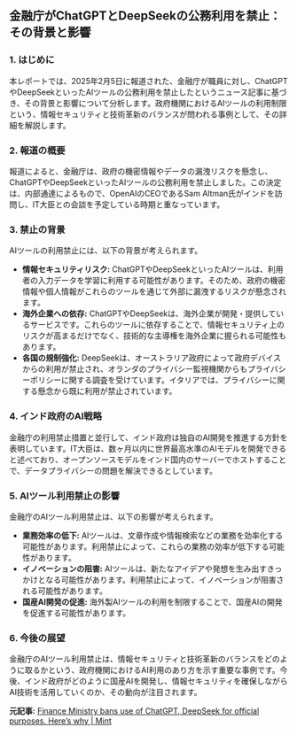## 金融庁がChatGPTとDeepSeekの公務利用を禁止：その背景と影響

### 1. はじめに

本レポートでは、2025年2月5日に報道された、金融庁が職員に対し、ChatGPTやDeepSeekといったAIツールの公務利用を禁止したというニュース記事に基づき、その背景と影響について分析します。政府機関におけるAIツールの利用制限という、情報セキュリティと技術革新のバランスが問われる事例として、その詳細を解説します。

### 2. 報道の概要

報道によると、金融庁は、政府の機密情報やデータの漏洩リスクを懸念し、ChatGPTやDeepSeekといったAIツールの公務利用を禁止しました。この決定は、内部通達によるもので、OpenAIのCEOであるSam Altman氏がインドを訪問し、IT大臣との会談を予定している時期と重なっています。

### 3. 禁止の背景

AIツールの利用禁止には、以下の背景が考えられます。

*   **情報セキュリティリスク:** ChatGPTやDeepSeekといったAIツールは、利用者の入力データを学習に利用する可能性があります。そのため、政府の機密情報や個人情報がこれらのツールを通じて外部に漏洩するリスクが懸念されます。
*   **海外企業への依存:** ChatGPTやDeepSeekは、海外企業が開発・提供しているサービスです。これらのツールに依存することで、情報セキュリティ上のリスクが高まるだけでなく、技術的な主導権を海外企業に握られる可能性もあります。
*   **各国の規制強化:** DeepSeekは、オーストラリア政府によって政府デバイスからの利用が禁止され、オランダのプライバシー監視機関からもプライバシーポリシーに関する調査を受けています。イタリアでは、プライバシーに関する懸念から既に利用が禁止されています。

### 4. インド政府のAI戦略

金融庁の利用禁止措置と並行して、インド政府は独自のAI開発を推進する方針を表明しています。IT大臣は、数ヶ月以内に世界最高水準のAIモデルを開発できると述べており、オープンソースモデルをインド国内のサーバーでホストすることで、データプライバシーの問題を解決できるとしています。

### 5. AIツール利用禁止の影響

金融庁のAIツール利用禁止は、以下の影響が考えられます。

*   **業務効率の低下:** AIツールは、文章作成や情報検索などの業務を効率化する可能性があります。利用禁止によって、これらの業務の効率が低下する可能性があります。
*   **イノベーションの阻害:** AIツールは、新たなアイデアや発想を生み出すきっかけとなる可能性があります。利用禁止によって、イノベーションが阻害される可能性があります。
*   **国産AI開発の促進:** 海外製AIツールの利用を制限することで、国産AIの開発を促進する可能性があります。

### 6. 今後の展望

金融庁のAIツール利用禁止は、情報セキュリティと技術革新のバランスをどのように取るかという、政府機関におけるAI利用のあり方を示す重要な事例です。今後、インド政府がどのように国産AIを開発し、情報セキュリティを確保しながらAI技術を活用していくのか、その動向が注目されます。


**元記事:** [Finance Ministry bans use of ChatGPT, DeepSeek for official purposes. Here’s why | Mint](https://www.livemint.com/technology/tech-news/finance-ministry-bans-use-of-chatgpt-deepseek-for-official-purposes-heres-why-sam-altman-11738734040808.html)